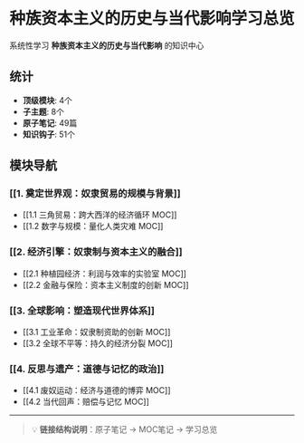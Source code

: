 # 种族资本主义的历史与当代影响学习总览

系统性学习 **种族资本主义的历史与当代影响** 的知识中心

## 统计

- **顶级模块**: 4个
- **子主题**: 8个
- **原子笔记**: 49篇
- **知识钩子**: 51个

## 模块导航

### [[1. 奠定世界观：奴隶贸易的规模与背景]]

- [[1.1 三角贸易：跨大西洋的经济循环 MOC]]
- [[1.2 数字与规模：量化人类灾难 MOC]]

### [[2. 经济引擎：奴隶制与资本主义的融合]]

- [[2.1 种植园经济：利润与效率的实验室 MOC]]
- [[2.2 金融与保险：资本主义制度的创新 MOC]]

### [[3. 全球影响：塑造现代世界体系]]

- [[3.1 工业革命：奴隶制资助的创新 MOC]]
- [[3.2 全球不平等：持久的经济分裂 MOC]]

### [[4. 反思与遗产：道德与记忆的政治]]

- [[4.1 废奴运动：经济与道德的博弈 MOC]]
- [[4.2 当代回声：赔偿与记忆 MOC]]

---

> 💡 **链接结构说明**：原子笔记 → MOC笔记 → 学习总览
